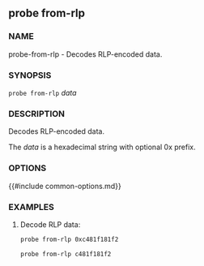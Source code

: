 ## probe from-rlp

### NAME

probe-from-rlp - Decodes RLP-encoded data.

### SYNOPSIS

``probe from-rlp`` *data*

### DESCRIPTION

Decodes RLP-encoded data.

The *data* is a hexadecimal string with optional 0x prefix.

### OPTIONS

{{#include common-options.md}}

### EXAMPLES

1. Decode RLP data:
    ```sh
    probe from-rlp 0xc481f181f2

    probe from-rlp c481f181f2
    ```
